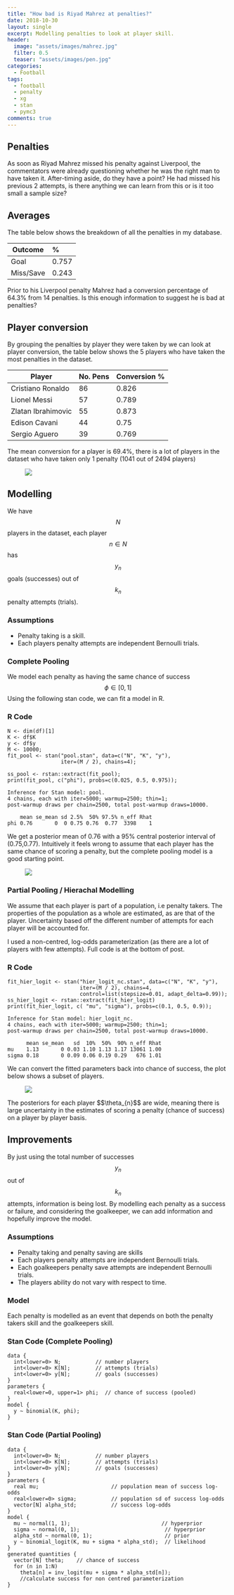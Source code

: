 ```yaml
---
title: "How bad is Riyad Mahrez at penalties?"
date: 2018-10-30
layout: single
excerpt: Modelling penalties to look at player skill.
header:
  image: "assets/images/mahrez.jpg"
  filter: 0.5
  teaser: "assets/images/pen.jpg"
categories:
  - Football
tags:
  - football
  - penalty
  - xg
  - stan
  - pymc3
comments: true
---
```


## Penalties
As soon as Riyad Mahrez missed his penalty against Liverpool, the commentators were already questioning whether he was the right man to have taken it.  After-timing aside, do they have a point? He had missed his previous 2 attempts, is there anything we can learn from this or is it too small a sample size?

## Averages
The table below shows the breakdown of all the penalties in my database.

| Outcome | %   |
|---------|:----|
|Goal     |0.757|
|Miss/Save|0.243|

Prior to his Liverpool penalty Mahrez had a conversion percentage of 64.3% from 14 penalties.  Is this enough information to suggest he is bad at penalties?

## Player conversion
By grouping the penalties by player they were taken by we can look at player conversion, the table below shows the 5 players who have taken the most penalties in the dataset.

| Player            | No. Pens| Conversion % |
|-------------------|:--------|:-------------|
|Cristiano Ronaldo  |86       |0.826         |
|Lionel Messi       |57       |0.789         |
|Zlatan Ibrahimovic |55       |0.873         |
|Edison Cavani      |44       |0.75          |
|Sergio Aguero      |39       |0.769         |

The mean conversion for a player is 69.4%, there is a lot of players in the dataset who have taken only 1 penalty (1041 out of 2494 players)

<figure class='centre'>
	<a href="/assets/images/pen_average.jpeg"><img src="/assets/images/pen_average.jpeg"></a>
</figure>

## Modelling 
We have $$N$$ players in the dataset, each player $$n \in N$$ has $$y_{n}$$ goals (successes) out of $$k_{n}$$ penalty attempts (trials).

### Assumptions
- Penalty taking is a skill.
- Each players penalty attempts are independent Bernoulli trials.

### Complete Pooling
We model each penalty as having the same chance of success $$\phi \in [0,1]$$ 
Using the following stan code, we can fit a model in R.


### R Code
```
N <- dim(df)[1]
K <- df$K
y <- df$y
M <- 10000;
fit_pool <- stan("pool.stan", data=c("N", "K", "y"),
                 iter=(M / 2), chains=4);

ss_pool <- rstan::extract(fit_pool);
print(fit_pool, c("phi"), probs=c(0.025, 0.5, 0.975));
```

```
Inference for Stan model: pool.
4 chains, each with iter=5000; warmup=2500; thin=1; 
post-warmup draws per chain=2500, total post-warmup draws=10000.

    mean se_mean sd 2.5%  50% 97.5% n_eff Rhat
phi 0.76       0  0 0.75 0.76  0.77  3398    1
```

We get a posterior mean of 0.76 with a 95% central posterior interval of (0.75,0.77).
Intuitively it feels wrong to assume that each player has the same chance of scoring a penalty, but the complete pooling model is a good starting point.

<figure class='centre'>
	<a href="/assets/images/complete_pooling.jpeg"><img src="/assets/images/complete_pooling.jpeg"></a>
</figure>

### Partial Pooling / Hierachal Modelling
We assume that each player is part of a population, i.e penalty takers.  The properties of the population as a whole are estimated, as are that of the player.  Uncertainty based off the different number of attempts for each player will be accounted for.

I used a non-centred, log-odds parameterization (as there are a lot of players with few attempts).  Full code is at the bottom of post.
### R Code
```
fit_hier_logit <- stan("hier_logit_nc.stan", data=c("N", "K", "y"),
                       iter=(M / 2), chains=4,
                       control=list(stepsize=0.01, adapt_delta=0.99));
ss_hier_logit <- rstan::extract(fit_hier_logit)
print(fit_hier_logit, c( "mu", "sigma"), probs=c(0.1, 0.5, 0.9));
```

```
Inference for Stan model: hier_logit_nc.
4 chains, each with iter=5000; warmup=2500; thin=1; 
post-warmup draws per chain=2500, total post-warmup draws=10000.

      mean se_mean   sd  10%  50%  90% n_eff Rhat
mu    1.13       0 0.03 1.10 1.13 1.17 13061 1.00
sigma 0.18       0 0.09 0.06 0.19 0.29   676 1.01
```
We can convert the fitted parameters back into chance of success, the plot below shows a subset of players.

<figure class='centre'>
	<a href="/assets/images/partial_pooling.jpeg"><img src="/assets/images/partial_pooling.jpeg"></a>
</figure>
The posteriors for each player $$\theta_{n}$$ are wide, meaning there is large uncertainty in the estimates of scoring a penalty (chance of success) on a player by player basis.

## Improvements

By just using the total number of successes $$y_{n}$$ out of $$k_{n}$$ attempts, information is being lost.  By modelling each penalty as a success or failure, and considering the goalkeeper, we can add information and hopefully improve the model.

### Assumptions
- Penalty taking and penalty saving are skills
- Each players penalty attempts are independent Bernoulli trials.
- Each goalkeepers penalty save attempts are independent Bernoulli trials.
- The players ability do not vary with respect to time.

### Model

Each penalty is modelled as an event that depends on both the penalty takers skill and the goalkeepers skill.


### Stan Code (Complete Pooling)
```
data {
  int<lower=0> N;           // number players
  int<lower=0> K[N];        // attempts (trials)
  int<lower=0> y[N];        // goals (successes)
}
parameters {
  real<lower=0, upper=1> phi;  // chance of success (pooled)
}
model {
  y ~ binomial(K, phi);
}
```

### Stan Code (Partial Pooling)
```
data {
  int<lower=0> N;           // number players
  int<lower=0> K[N];        // attempts (trials)
  int<lower=0> y[N];        // goals (successes)
}
parameters {
  real mu;                       // population mean of success log-odds
  real<lower=0> sigma;           // population sd of success log-odds
  vector[N] alpha_std;           // success log-odds
}
model {
  mu ~ normal(1, 1);                             // hyperprior
  sigma ~ normal(0, 1);                           // hyperprior
  alpha_std ~ normal(0, 1);                       // prior
  y ~ binomial_logit(K, mu + sigma * alpha_std);  // likelihood
}
generated quantities {
  vector[N] theta;    // chance of success
  for (n in 1:N)
    theta[n] = inv_logit(mu + sigma * alpha_std[n]); 
    //calculate success for non centred parameterization
}
```
